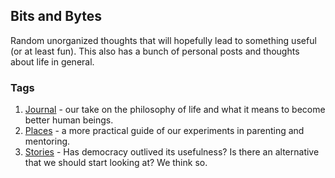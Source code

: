 ## Bits and Bytes

Random unorganized thoughts that will hopefully lead to something useful (or at least fun). This also has a bunch of personal posts and thoughts about life in general.

### Tags
 1. [Journal](SP01/P000.Cover) - our take on the philosophy of life and what it means to become better human beings.
 2. [Places](F02/P000.Cover) - a more practical guide of our experiments in parenting and mentoring.
 3. [Stories](F03/P000.Cover) - Has democracy outlived its usefulness? Is there an alternative that we should start looking at? We think so.
<!--stackedit_data:
eyJoaXN0b3J5IjpbMzczMzI4MDQzLC0xODE5MDgzMTU5XX0=
-->